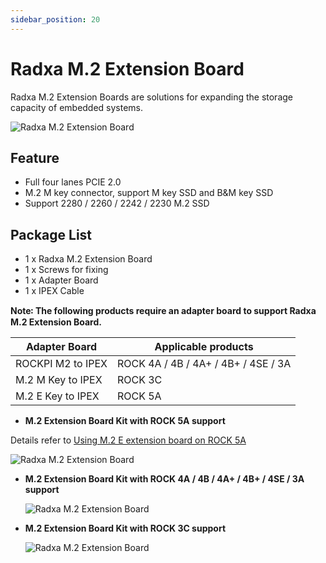 ```yaml
---
sidebar_position: 20
---
```


# Radxa M.2 Extension Board

Radxa M.2 Extension Boards are solutions for expanding the storage capacity of embedded systems.

![Radxa M.2 Extension Board](/img/accessories/m2-extension-1.webp)

## Feature

- Full four lanes PCIE 2.0
- M.2 M key connector, support M key SSD and B&M key SSD
- Support 2280 / 2260 / 2242 / 2230 M.2 SSD

## Package List

- 1 x Radxa M.2 Extension Board
- 1 x Screws for fixing
- 1 x Adapter Board
- 1 x IPEX Cable

**Note꞉ The following products require an adapter board to support Radxa M.2 Extension Board.**

| Adapter Board     | Applicable products                 |
| ----------------- | ----------------------------------- |
| ROCKPI M2 to IPEX | ROCK 4A / 4B / 4A+ / 4B+ / 4SE / 3A |
| M.2 M Key to IPEX | ROCK 3C                             |
| M.2 E Key to IPEX | ROCK 5A                             |

- **M.2 Extension Board Kit with ROCK 5A support**

Details refer to [Using M.2 E extension board on ROCK 5A](/rock5/rock5a/accessories-guides/m.2-extension-board)

![Radxa M.2 Extension Board](/img/accessories/m2-extension-2.webp)

- **M.2 Extension Board Kit with ROCK 4A / 4B / 4A+ / 4B+ / 4SE / 3A support**

  ![Radxa M.2 Extension Board](/img/accessories/m2-extension-4.webp)

- **M.2 Extension Board Kit with ROCK 3C support**

  ![Radxa M.2 Extension Board](/img/accessories/m2-extension-3.webp)
